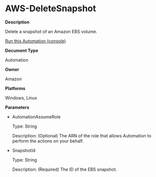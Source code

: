 # AWS\-DeleteSnapshot<a name="automation-aws-deletesnapshot"></a>

**Description**

Delete a snapshot of an Amazon EBS volume\.

[Run this Automation \(console\)](https://console.aws.amazon.com/systems-manager/automation/execute/AWS-DeleteSnapshot)

**Document Type**

Automation

**Owner**

Amazon

**Platforms**

Windows, Linux

**Parameters**
+ AutomationAssumeRole

  Type: String

  Description: \(Optional\) The ARN of the role that allows Automation to perform the actions on your behalf\.
+ SnapshotId

  Type: String

  Description: \(Required\) The ID of the EBS snapshot\.